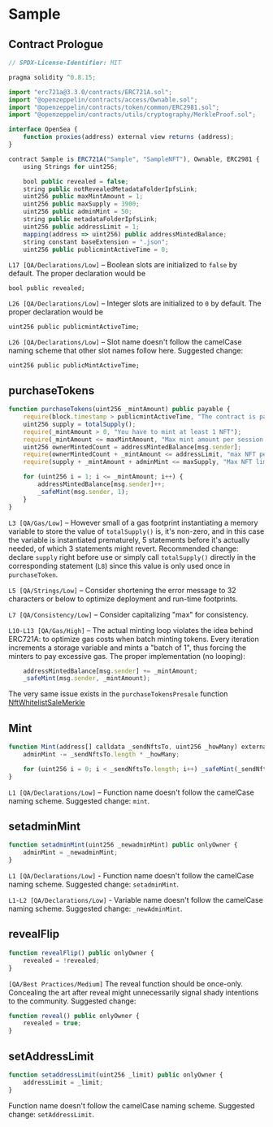 # Sample

## Contract Prologue

``` ts linenums="1"
// SPDX-License-Identifier: MIT

pragma solidity ^0.8.15;

import "erc721a@3.3.0/contracts/ERC721A.sol";
import "@openzeppelin/contracts/access/Ownable.sol";
import "@openzeppelin/contracts/token/common/ERC2981.sol";
import "@openzeppelin/contracts/utils/cryptography/MerkleProof.sol";

interface OpenSea {
    function proxies(address) external view returns (address);
}

contract Sample is ERC721A("Sample", "SampleNFT"), Ownable, ERC2981 {
    using Strings for uint256;

    bool public revealed = false;
    string public notRevealedMetadataFolderIpfsLink;
    uint256 public maxMintAmount = 1;
    uint256 public maxSupply = 3900;
    uint256 public adminMint = 50;
    string public metadataFolderIpfsLink;
    uint256 public addressLimit = 1;
    mapping(address => uint256) public addressMintedBalance;
    string constant baseExtension = ".json";
    uint256 public publicmintActiveTime = 0;
```

`L17 [QA/Declarations/Low]` – Boolean slots are initialized to `false` by default. The proper declaration would be 

```bool public revealed;``` 

`L26 [QA/Declarations/Low]` – Integer slots are initialized to `0` by default. The proper declaration would be 

```uint256 public publicmintActiveTime;```

`L26 [QA/Declarations/Low]` – Slot name doesn't follow the camelCase naming scheme that other slot names follow here. Suggested change:

```uint256 public publicMintActiveTime;```

## purchaseTokens

``` ts linenums="1"    
function purchaseTokens(uint256 _mintAmount) public payable {
    require(block.timestamp > publicmintActiveTime, "The contract is paused");
    uint256 supply = totalSupply();
    require(_mintAmount > 0, "You have to mint at least 1 NFT");
    require(_mintAmount <= maxMintAmount, "Max mint amount per session exceeded");
    uint256 ownerMintedCount = addressMintedBalance[msg.sender];
    require(ownerMintedCount + _mintAmount <= addressLimit, "max NFT per address exceeded");
    require(supply + _mintAmount + adminMint <= maxSupply, "Max NFT limit exceeded");

    for (uint256 i = 1; i <= _mintAmount; i++) {
        addressMintedBalance[msg.sender]++;
        _safeMint(msg.sender, 1);
    }
}
```

`L3 [QA/Gas/Low]` – However small of a gas footprint instantiating a memory variable to store the value of `totalSupply()` is, it's non-zero, and in this case the variable is instantiated prematurely, 5 statements before it's actually needed, of which 3 statements might revert. Recommended change: declare `supply` right before use or simply call `totalSupply()` directly in the corresponding statement (`L8`) since this value is only used once in `purchaseToken`.

`L5 [QA/Strings/Low]` – Consider shortening the error message to 32 characters or below to optimize deployment and run-time footprints.

`L7 [QA/Consistency/Low]` – Consider capitalizing "max" for consistency. 

`L10-L13 [QA/Gas/High]` – The actual minting loop violates the idea behind ERC721A: to optimize gas costs when batch minting tokens. Every iteration increments a storage variable and mints a "batch of 1", thus forcing the minters to pay excessive gas. The proper implementation (no looping):

``` ts
    addressMintedBalance[msg.sender] += _mintAmount;
    _safeMint(msg.sender, _mintAmount);
```

The very same issue exists in the `purchaseTokensPresale` function [NftWhitelistSaleMerkle](NftWhitelistSaleMerkle.md)

## Mint

``` ts
function Mint(address[] calldata _sendNftsTo, uint256 _howMany) external onlyOwner {
    adminMint -= _sendNftsTo.length * _howMany;

    for (uint256 i = 0; i < _sendNftsTo.length; i++) _safeMint(_sendNftsTo[i], _howMany);
}
```

`L1 [QA/Declarations/Low]` – Function name doesn't follow the camelCase naming scheme. Suggested change: `mint`.

## setadminMint

``` ts
function setadminMint(uint256 _newadminMint) public onlyOwner {
    adminMint = _newadminMint;
}
```

`L1 [QA/Declarations/Low]` - Function name doesn't follow the camelCase naming scheme. Suggested change: `setadminMint`.

`L1-L2 [QA/Declarations/Low]` - Variable name doesn't follow the camelCase naming scheme. Suggested change: `_newAdminMint`.

## revealFlip
``` ts
function revealFlip() public onlyOwner {
    revealed = !revealed;
}
```

`[QA/Best Practices/Medium]` The reveal function should be once-only. Concealing the art after reveal might unnecessarily signal shady intentions to the community. Suggested change:

``` ts
function reveal() public onlyOwner {
    revealed = true;
}
```

## setAddressLimit
``` ts linenums="1"
function setaddressLimit(uint256 _limit) public onlyOwner {
    addressLimit = _limit;
}
```

Function name doesn't follow the camelCase naming scheme. Suggested change: `setAddressLimit`.
